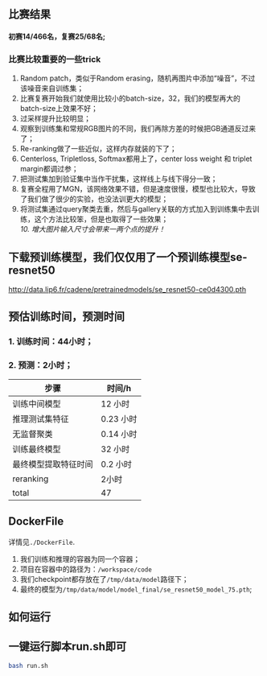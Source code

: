 ## 比赛结果
#### 初赛14/466名，复赛25/68名;

### 比赛比较重要的一些trick
1. Random patch，类似于Random erasing，随机再图片中添加“噪音”，不过该噪音来自训练集；
2. 比赛复赛开始我们就使用比较小的batch-size，32，我们的模型再大的batch-size上效果不好；
3. 过采样提升比较明显；
4. 观察到训练集和常规RGB图片的不同，我们再除方差的时候把GB通道反过来了；
5. Re-ranking做了一些近似，这样内存就装的下了；
6. Centerloss, Tripletloss, Softmax都用上了，center loss weight 和 triplet margin都调过参；
7. 把测试集加到验证集中当作干扰集，这样线上与线下得分一致；
8. 复赛全程用了MGN，该网络效果不错，但是速度很慢，模型也比较大，导致了我们做了很少的实验，也没法训更大的模型；
9. 将测试集通过query聚类去重，然后与gallery关联的方式加入到训练集中去训练，这个方法比较笨，但是也取得了一些效果；  
*10. 增大图片输入尺寸会带来一两个点的提升！*


## 下载预训练模型，我们仅仅用了一个预训练模型se-resnet50
http://data.lip6.fr/cadene/pretrainedmodels/se_resnet50-ce0d4300.pth

## 预估训练时间，预测时间
### 1. 训练时间：44小时；
### 2. 预测：2小时；  

| 步骤         | 时间/h    |
|------------|---------|
| 训练中间模型     | 12 小时   |
| 推理测试集特征    | 0.23 小时 |
| 无监督聚类      | 0.14 小时 |
| 训练最终模型     | 32 小时   |
| 最终模型提取特征时间 | 0.2 小时  |
| reranking  | 2小时     |
| total      | 47      |

## DockerFile

详情见`./DockerFile`.
1. 我们训练和推理的容器为同一个容器；
2. 项目在容器中的路径为：`/workspace/code`
3. 我们checkpoint都存放在了`/tmp/data/model`路径下；
4. 最终的模型为`/tmp/data/model/model_final/se_resnet50_model_75.pth`;

## 如何运行
## 一键运行脚本run.sh即可
```bash
bash run.sh
```
